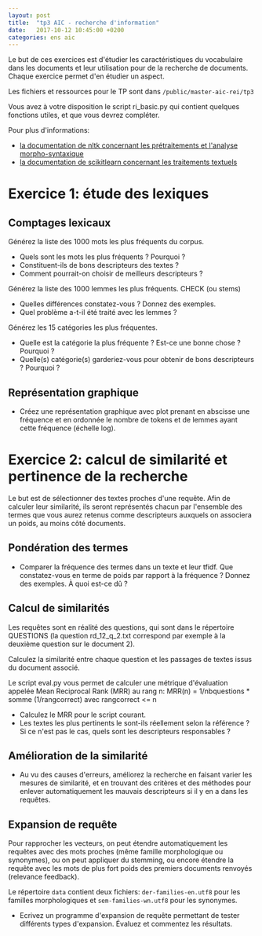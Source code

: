 ```yaml
---
layout: post
title:  "tp3 AIC - recherche d'information"
date:   2017-10-12 10:45:00 +0200
categories: ens aic
---
```



Le but de ces exercices est d'étudier les caractéristiques du vocabulaire dans les documents et leur utilisation pour de la recherche de documents. Chaque exercice permet d'en étudier un aspect.

Les fichiers et ressources pour le TP sont dans `/public/master-aic-rei/tp3`

Vous avez à votre disposition le script ri_basic.py qui contient quelques fonctions utiles, et que vous devrez compléter.

Pour plus d'informations:
- [la documentation de nltk concernant les prétraitements et l'analyse morpho-syntaxique](http://www.nltk.org/book/ch03.html)
- [la documentation de scikitlearn concernant les traitements textuels](http://scikit-learn.org/stable/modules/feature_extraction.html)


# Exercice 1: étude des lexiques

## Comptages lexicaux

Générez la liste des 1000 mots les plus fréquents du corpus.
- Quels sont les mots les plus fréquents ? Pourquoi ?
- Constituent-ils de bons descripteurs des textes ?
- Comment pourrait-on choisir de meilleurs descripteurs ?

Générez la liste des 1000 lemmes les plus fréquents. CHECK (ou stems)
- Quelles différences constatez-vous ? Donnez des exemples.
- Quel problème a-t-il été traité avec les lemmes ?

Générez les 15 catégories les plus fréquentes.
- Quelle est la catégorie la plus fréquente ? Est-ce une bonne chose ? Pourquoi ?
- Quelle(s) catégorie(s) garderiez-vous pour obtenir de bons descripteurs ? Pourquoi ?

## Représentation graphique

- Créez une représentation graphique avec plot prenant en abscisse une fréquence et en ordonnée le nombre de tokens et de lemmes ayant cette fréquence (échelle log).

# Exercice 2: calcul de similarité et pertinence de la recherche
Le but est de sélectionner des textes proches d'une requête. Afin de calculer leur similarité, ils seront représentés
chacun par l'ensemble des termes que vous aurez retenus comme descripteurs auxquels on associera un poids, au moins
côté documents.


## Pondération des termes

- Comparer la fréquence des termes dans un texte et leur tfidf. Que constatez-vous en terme de poids par rapport à la fréquence ? Donnez des exemples. À quoi est-ce dû ?

## Calcul de similarités
Les requêtes sont en réalité des questions, qui sont dans le répertoire QUESTIONS (la question rd_12_q_2.txt correspond par exemple à la deuxième question sur le document 2).

Calculez la similarité entre chaque question et les passages de textes issus du document associé.

Le script eval.py vous permet de calculer une métrique d'évaluation appelée Mean Reciprocal Rank (MRR) au rang n:
MRR(n) = 1/nbquestions * somme (1/rangcorrect) avec rangcorrect <= n

- Calculez le MRR pour le script courant.
- Les textes les plus pertinents le sont-ils réellement selon la référence ? Si ce n'est pas le cas, quels sont les
descripteurs responsables ?

## Amélioration de la similarité

- Au vu des causes d'erreurs, améliorez la recherche en faisant varier les mesures de similarité, et en trouvant des
critères et des méthodes pour enlever automatiquement les mauvais descripteurs si il y en a dans les requêtes.

## Expansion de requête
Pour rapprocher les vecteurs, on peut étendre automatiquement les requêtes avec des mots proches (même famille morphologique ou synonymes), ou on peut appliquer du stemming, ou encore étendre la requête avec les mots de plus fort poids des premiers documents renvoyés (relevance feedback).

Le répertoire `data` contient deux fichiers: `der-families-en.utf8` pour les familles morphologiques et `sem-families-wn.utf8` pour les synonymes.

- Ecrivez un programme d'expansion de requête permettant de tester différents types d'expansion. Évaluez et commentez les
résultats.

